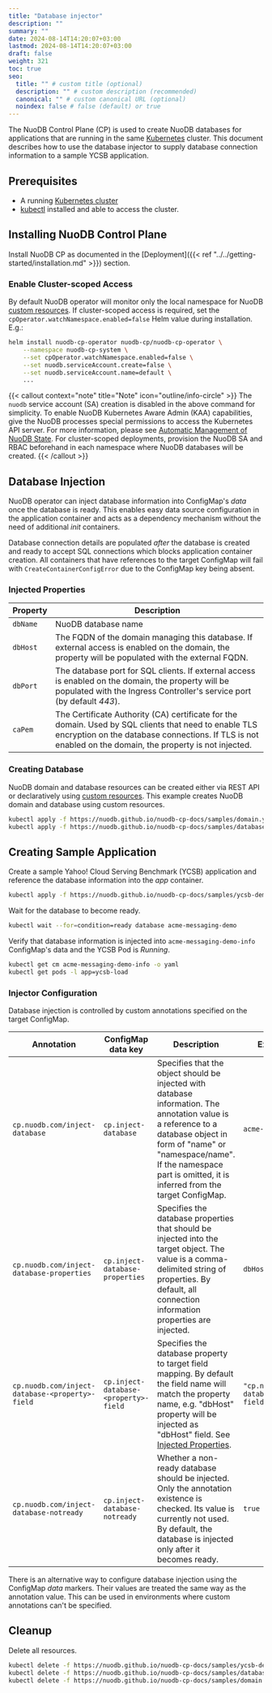 ```yaml
---
title: "Database injector"
description: ""
summary: ""
date: 2024-08-14T14:20:07+03:00
lastmod: 2024-08-14T14:20:07+03:00
draft: false
weight: 321
toc: true
seo:
  title: "" # custom title (optional)
  description: "" # custom description (recommended)
  canonical: "" # custom canonical URL (optional)
  noindex: false # false (default) or true
---
```


The NuoDB Control Plane (CP) is used to create NuoDB databases for applications that are running in the same [Kubernetes][1] cluster.
This document describes how to use the database injector to supply database connection information to a sample YCSB application.

## Prerequisites

- A running [Kubernetes cluster][2]
- [kubectl][3] installed and able to access the cluster.

## Installing NuoDB Control Plane

Install NuoDB CP as documented in the [Deployment]({{< ref "../../getting-started/installation.md" >}}) section.

### Enable Cluster-scoped Access

By default NuoDB operator will monitor only the local namespace for NuoDB [custom resources][4].
If cluster-scoped access is required, set the `cpOperator.watchNamespace.enabled=false` Helm value during installation. E.g.:

```sh
helm install nuodb-cp-operator nuodb-cp/nuodb-cp-operator \
    --namespace nuodb-cp-system \
    --set cpOperator.watchNamespace.enabled=false \
    --set nuodb.serviceAccount.create=false \
    --set nuodb.serviceAccount.name=default \
    ...
```

{{< callout context="note" title="Note" icon="outline/info-circle" >}}
The `nuodb` service account (SA) creation is disabled in the above command for simplicity.
To enable NuoDB Kubernetes Aware Admin (KAA) capabilities, give the NuoDB processes special permissions to access the Kubernetes API server.
For more information, please see [Automatic Management of NuoDB State](https://doc.nuodb.com/nuodb/latest/deployment-models/kubernetes-environments/kubernetes-aware-admin/).
For cluster-scoped deployments, provision the NuoDB SA and RBAC beforehand in each namespace where NuoDB databases will be created.
{{< /callout >}}

## Database Injection

NuoDB operator can inject database information into ConfigMap's _data_ once the database is ready.
This enables easy data source configuration in the application container and acts as a dependency mechanism without the need of additional _init_ containers.

Database connection details are populated _after_ the database is created and ready to accept SQL connections which blocks application container creation.
All containers that have references to the target ConfigMap will fail with `CreateContainerConfigError` due to the ConfigMap key being absent.

### Injected Properties

| Property | Description |
| ----- | ----------- |
| `dbName` | NuoDB database name |
| `dbHost` | The FQDN of the domain managing this database. If external access is enabled on the domain, the property will be populated with the external FQDN. |
| `dbPort` | The database port for SQL clients. If external access is enabled on the domain, the property will be populated with the Ingress Controller's service port (by default _443_). |
| `caPem` | The Certificate Authority (CA) certificate for the domain. Used by SQL clients that need to enable TLS encryption on the database connections. If TLS is not enabled on the domain, the property is not injected. |

### Creating Database

NuoDB domain and database resources can be created either via REST API or declaratively using [custom resources][4].
This example creates NuoDB domain and database using custom resources.

```sh
kubectl apply -f https://nuodb.github.io/nuodb-cp-docs/samples/domain.yaml
kubectl apply -f https://nuodb.github.io/nuodb-cp-docs/samples/database.yaml
```

## Creating Sample Application

Create a sample Yahoo! Cloud Serving Benchmark (YCSB) application and reference the database information into the _app_ container.

```sh
kubectl apply -f https://nuodb.github.io/nuodb-cp-docs/samples/ycsb-demo-app.yaml
```

Wait for the database to become ready.

```sh
kubectl wait --for=condition=ready database acme-messaging-demo
```

Verify that database information is injected into `acme-messaging-demo-info` ConfigMap's data and the YCSB Pod is _Running_.

```sh
kubectl get cm acme-messaging-demo-info -o yaml
kubectl get pods -l app=ycsb-load
```

### Injector Configuration

Database injection is controlled by custom annotations specified on the target ConfigMap.

| Annotation | ConfigMap data key | Description | Example Value |
| ----- | ----- | ----------- | ------ |
| `cp.nuodb.com/inject-database` | `cp.inject-database` | Specifies that the object should be injected with database information. The annotation value is a reference to a database object in form of "name" or "namespace/name". If the namespace part is omitted, it is inferred from the target ConfigMap. | `acme-messaging-demo` |
| `cp.nuodb.com/inject-database-properties` | `cp.inject-database-properties` | Specifies the database properties that should be injected into the target object. The value is a comma-delimited string of properties. By default, all connection information properties are injected. | `dbHost,dbName` |
| `cp.nuodb.com/inject-database-<property>-field` | `cp.inject-database-<property>-field` | Specifies the database property to target field mapping. By default the field name will match the property name, e.g. "dbHost" property will be injected as "dbHost" field. See [Injected Properties](#injected-properties). | `"cp.nuodb.com/inject-database-dbHost-field": "host"` |
| `cp.nuodb.com/inject-database-notready` | `cp.inject-database-notready` | Whether a non-ready database should be injected. Only the annotation existence is checked. Its value is currently not used. By default, the database is injected only after it becomes ready. | `true` |

There is an alternative way to configure database injection using the ConfigMap _data_ markers.
Their values are treated the same way as the annotation value.
This can be used in environments where custom annotations can't be specified.

## Cleanup

Delete all resources.

```sh
kubectl delete -f https://nuodb.github.io/nuodb-cp-docs/samples/ycsb-demo-app.yaml
kubectl delete -f https://nuodb.github.io/nuodb-cp-docs/samples/database.yaml
kubectl delete -f https://nuodb.github.io/nuodb-cp-docs/samples/domain.yaml
```

[1]: https://kubernetes.io/docs/home/
[2]: https://kubernetes.io/docs/concepts/overview/components/
[3]: https://kubernetes.io/docs/tasks/tools/
[4]: https://kubernetes.io/docs/concepts/extend-kubernetes/api-extension/custom-resources/#custom-resources
